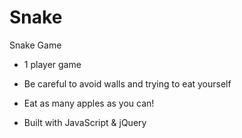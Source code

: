 # Snake
Snake Game

- 1 player game
- Be careful to avoid walls and trying to eat yourself
- Eat as many apples as you can! 


- Built with JavaScript & jQuery
